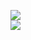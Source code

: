 [![](https://img.shields.io/badge/Made%20With-Github%20Spray-lightgrey.svg?style=for-the-badge&logo=github)](https://github.com/Annihil/github-spray#3714)  
[![](https://i.imgur.com/2DrTn0Z.gif)](https://github.com/Annihil/github-spray)